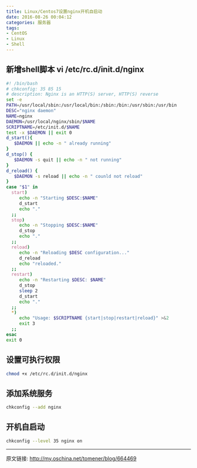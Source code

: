 ```yaml
---
title: Linux/Centos7设置nginx开机自启动
date: 2016-08-26 00:04:12
categories: 服务器
tags:
- CentOS
- Linux
- Shell
---
```

## 新增shell脚本 vi /etc/rc.d/init.d/nginx
```bash
#! /bin/bash
# chkconfig: 35 85 15  
# description: Nginx is an HTTP(S) server, HTTP(S) reverse
set -e
PATH=/usr/local/sbin:/usr/local/bin:/sbin:/bin:/usr/sbin:/usr/bin
DESC="nginx daemon"  
NAME=nginx  
DAEMON=/usr/local/nginx/sbin/$NAME  
SCRIPTNAME=/etc/init.d/$NAME  
test -x $DAEMON || exit 0  
d_start(){  
   $DAEMON || echo -n " already running"
}
d_stop() {  
   $DAEMON -s quit || echo -n " not running"
}
d_reload() {  
   $DAEMON -s reload || echo -n " counld not reload"
}
case "$1" in  
  start)  
     echo -n "Starting $DESC:$NAME"
     d_start
     echo "."
  ;;
  stop)  
     echo -n "Stopping $DESC:$NAME"
     d_stop
     echo "."
  ;;
  reload)  
     echo -n "Reloading $DESC configuration..."
     d_reload
     echo "reloaded."
  ;;
  restart)  
     echo -n "Restarting $DESC: $NAME"
     d_stop
     sleep 2
     d_start
     echo "."
  ;;
  *)
     echo "Usage: $SCRIPTNAME {start|stop|restart|reload}" >&2
     exit 3
  ;;
esac  
exit 0  
```
<!-- more -->

## 设置可执行权限
```bash
chmod +x /etc/rc.d/init.d/nginx
```
## 添加系统服务
```bash
chkconfig --add nginx 
```
## 开机自启动
```bash
chkconfig --level 35 nginx on
```
--------
原文链接: http://my.oschina.net/tomener/blog/664469
